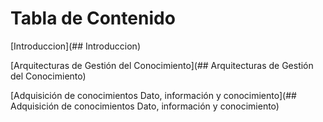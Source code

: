 <!-- START doctoc generated TOC please keep comment here to allow auto update -->
<!-- DON'T EDIT THIS SECTION, INSTEAD RE-RUN doctoc TO UPDATE -->

# Tabla de Contenido

[Introduccion](## Introduccion)


[Arquitecturas de Gestión del Conocimiento](## Arquitecturas de Gestión del Conocimiento)


[Adquisición de conocimientos Dato, información y conocimiento](## Adquisición de conocimientos Dato, información y conocimiento)
